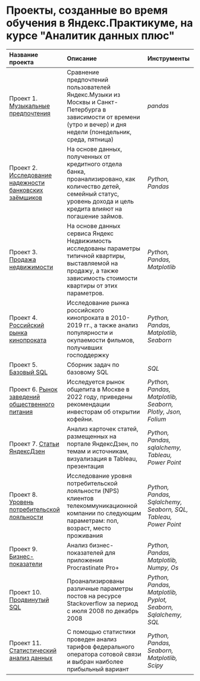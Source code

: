 # Проекты, созданные во время обучения в Яндекс.Практикуме, на курсе "Аналитик данных плюс"

| Название проекта | Описание | Инструменты | 
| :---------------------- | :---------------------- | :---------------------- |
| Проект 1. [Музыкальные предпочтения](https://github.com/ann-zh-bk/yandex_practicum/tree/main/%D0%9F%D1%80%D0%BE%D0%B5%D0%BA%D1%82%201:%20%D0%9C%D1%83%D0%B7%D1%8B%D0%BA%D0%B0%D0%BB%D1%8C%D0%BD%D1%8B%D0%B5%20%D0%BF%D1%80%D0%B5%D0%B4%D0%BF%D0%BE%D1%87%D1%82%D0%B5%D0%BD%D0%B8%D1%8F#readme) | Сравнение предпочтений пользователей Яндекс.Музыки из Москвы и Санкт-Петербурга в зависимости от времени (утро и вечер) и дня недели (понедельник, среда, пятница)| *pandas* |
| Проект 2. [Исследование надежности банковских заёмщиков](https://github.com/ann-zh-bk/yandex_practicum/blob/main/%D0%9F%D1%80%D0%BE%D0%B5%D0%BA%D1%82%202:%20%D0%B1%D0%B0%D0%BD%D0%BA%D0%BE%D0%B2%D1%81%D0%BA%D0%B8%D0%B5%20%D0%B7%D0%B0%D0%B9%D0%BC%D1%8B/README.md) | На основе данных, полученных от кредитного отдела банка, проанализировано, как количество детей, семейный статус, уровень дохода и цель кредита влияют на погашение займов.| *Python, Pandas* |
| Проект 3. [Продажа недвижимости](https://github.com/ann-zh-bk/yandex_practicum/tree/main/%D0%9F%D1%80%D0%BE%D0%B5%D0%BA%D1%82%203:%20%D0%BF%D1%80%D0%BE%D0%B4%D0%B0%D0%B6%D0%B0%20%D0%BD%D0%B5%D0%B4%D0%B2%D0%B8%D0%B6%D0%B8%D0%BC%D0%BE%D1%81%D1%82%D0%B8#readme) | На основе данных сервиса Яндекс Недвижимость исследованы параметры типичной квартиры, выставляемой на продажу, а также зависимость стоимости квартиры от этих параметров.| *Python, Pandas, Matplotlib* |
| Проект 4. [Российский рынка кинопроката](https://github.com/ann-zh-bk/yandex_practicum/blob/main/%D0%9F%D1%80%D0%BE%D0%B5%D0%BA%D1%82%204:%20%D1%80%D0%BE%D1%81%D1%81%D0%B8%D0%B9%D1%81%D0%BA%D0%B8%D0%B9%20%D0%BA%D0%B8%D0%BD%D0%BE%D0%BF%D1%80%D0%BE%D0%BA%D0%B0%D1%82/README.md) | Исследование рынка российского кинопроката в 2010-2019 гг., а также анализ популярности и окупаемости фильмов, получивших господдержку| *Python, Pandas, Matplotlib, Seaborn* |
| Проект 5. [Базовый SQL](https://github.com/ann-zh-bk/yandex_practicum/blob/main/%D0%9F%D1%80%D0%BE%D0%B5%D0%BA%D1%82%205:%20%D0%B1%D0%B0%D0%B7%D0%BE%D0%B2%D1%8B%D0%B9%20SQL/README.md) | Сборник задач по базовому SQL| *SQL* |
| Проект 6. [Рынок заведений общественного питания](https://github.com/ann-zh-bk/yandex_practicum/blob/main/%D0%9F%D1%80%D0%BE%D0%B5%D0%BA%D1%82%206:%20%D1%80%D1%8B%D0%BD%D0%BE%D0%BA%20%D0%B7%D0%B0%D0%B2%D0%B5%D0%B4%D0%B5%D0%BD%D0%B8%D0%B9%20%D0%BE%D0%B1%D1%89%D0%B5%D0%BF%D0%B8%D1%82%D0%B0%20%D0%B2%20%D0%9C%D0%BE%D1%81%D0%BA%D0%B2%D0%B5/README.md) | Исследуется рынок общепита в Москве в 2022 году, приведены рекомендации инвесторам об открытии кофейни.| *Python, Pandas, Matplotlib, Seaborn, Plotly, Json, Folium* |
| Проект 7. [Статьи ЯндексДзен](https://github.com/ann-zh-bk/yandex_practicum/blob/main/%D0%9F%D1%80%D0%BE%D0%B5%D0%BA%D1%82%207:%20%D1%81%D1%82%D0%B0%D1%82%D1%8C%D0%B8%20%D0%BD%D0%B0%20%D0%AF%D0%BD%D0%B4%D0%B5%D0%BA%D1%81%D0%94%D0%B7%D0%B5%D0%BD/README.md) | Анализ карточек статей, размещенных на портале ЯндексДзен, по темам и источникам, визуализация в Tableau, презентация| *Python, Pandas, sqlalchemy, Tableau, Power Point* |
| Проект 8. [Уровень потребительской лояльности](https://github.com/ann-zh-bk/yandex_practicum/blob/main/%D0%9F%D1%80%D0%BE%D0%B5%D0%BA%D1%82%208:%20%D1%83%D1%80%D0%BE%D0%B2%D0%B5%D0%BD%D1%8C%20%D0%BF%D0%BE%D0%BB%D1%8C%D0%B7%D0%BE%D0%B2%D0%B0%D1%82%D0%B5%D0%BB%D1%8C%D1%81%D0%BA%D0%BE%D0%B9%20%D0%BB%D0%BE%D1%8F%D0%BB%D1%8C%D0%BD%D0%BE%D1%81%D1%82%D0%B8/README.md) | Исследование уровня потребительской лояльности (NPS) клиентов телекоммуникационной компании по следующим параметрам: пол, возраст, место проживания| *Python, Pandas, Sqlalchemy, Seaborn, SQL, Tableau, Power Point* |
| Проект 9. [Бизнес-показатели](https://github.com/ann-zh-bk/yandex_practicum/blob/main/%D0%9F%D1%80%D0%BE%D0%B5%D0%BA%D1%82%209:%20%D0%B0%D0%BD%D0%B0%D0%BB%D0%B8%D0%B7%20%D0%B1%D0%B8%D0%B7%D0%BD%D0%B5%D1%81-%D0%BF%D0%BE%D0%BA%D0%B0%D0%B7%D0%B0%D1%82%D0%B5%D0%BB%D0%B5%D0%B9/README.md) | Анализ бизнес-показателей для приложения Procrastinate Pro+| *Python, Pandas, Matplotlib, Numpy, Os* |
| Проект 10. [Продвинутый SQL](https://github.com/ann-zh-bk/yandex_practicum/blob/main/%D0%9F%D1%80%D0%BE%D0%B5%D0%BA%D1%82%2010:%20%D0%BF%D1%80%D0%BE%D0%B4%D0%B2%D0%B8%D0%BD%D1%83%D1%82%D1%8B%D0%B9%20SQL/README.md) | Проанализированы различные параметры постов на ресурсе Stackoverflow за период с июля 2008 по декабрь 2008| *Python, Pandas, Matplotlib, Pyplot, Seaborn, Sqlalchemy, SQL* |
| Проект 11. [Статистический анализ данных](https://github.com/ann-zh-bk/yandex_practicum/blob/main/%D0%9F%D1%80%D0%BE%D0%B5%D0%BA%D1%82%2011:%20%D1%81%D1%82%D0%B0%D1%82%D0%B8%D1%81%D1%82%D0%B8%D1%87%D0%B5%D1%81%D0%BA%D0%B8%D0%B9%20%D0%B0%D0%BD%D0%B0%D0%BB%D0%B8%D0%B7%20%D0%B4%D0%B0%D0%BD%D0%BD%D1%8B%D1%85/README.md) | С помощью статистики проведен анализ тарифов федерального оператора сотовой связи и выбран наиболее прибыльный вариант| *Python, Pandas, Seaborn, Matplotlib, Scipy* |

